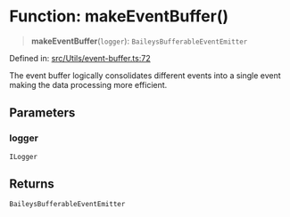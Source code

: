 # Function: makeEventBuffer()

> **makeEventBuffer**(`logger`): `BaileysBufferableEventEmitter`

Defined in: [src/Utils/event-buffer.ts:72](https://github.com/Fokusdotid/bail/blob/a029a4f9908cd3806112e8438f5a31dda1376b84/src/Utils/event-buffer.ts#L72)

The event buffer logically consolidates different events into a single event
making the data processing more efficient.

## Parameters

### logger

`ILogger`

## Returns

`BaileysBufferableEventEmitter`
